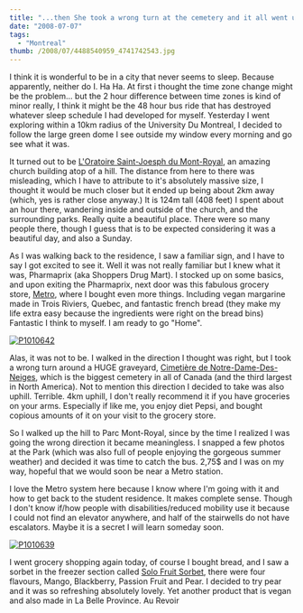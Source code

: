 ```yaml
---
title: "...then She took a wrong turn at the cemetery and it all went uphill from there."
date: "2008-07-07"
tags:
  - "Montreal"
thumb: /2008/07/4488540959_4741742543.jpg
---
```


I think it is wonderful to be in a city that never seems to sleep. Because apparently, neither do I. Ha Ha. At first i thought the time zone change might be the problem... but the 2 hour difference between time zones is kind of minor really, I think it might be the 48 hour bus ride that has destroyed whatever sleep schedule I had developed for myself. Yesterday I went exploring within a 10km radius of the University Du Montreal, I decided to follow the large green dome I see outside my window every morning and go see what it was.

It turned out to be [L'Oratoire Saint-Joesph du Mont-Royal](http://www.saint-joseph.org/), an amazing church building atop of a hill. The distance from here to there was misleading, which I have to attribute to it's absolutely massive size, I thought it would be much closer but it ended up being about 2km away (which, yes is rather close anyway.) It is 124m tall (408 feet) I spent about an hour there, wandering inside and outside of the church, and the surrounding parks. Really quite a beautiful place. There were so many people there, though I guess that is to be expected considering it was a beautiful day, and also a Sunday.

As I was walking back to the residence, I saw a familiar sign, and I have to say I got excited to see it. Well it was not really familiar but I knew what it was, Pharmaprix (aka Shoppers Drug Mart). I stocked up on some basics, and upon exiting the Pharmaprix, next door was this fabulous grocery store, [Metro](http://www.metro.ca/index.fr.html), where I bought even more things. Including vegan margarine made in Trois Riviers, Quebec, and fantastic french bread (they make my life extra easy because the ingredients were right on the bread bins) Fantastic I think to myself. I am ready to go "Home".

[![P1010642](/img/2008/07/4488540959_4741742543.jpg)](http://www.flickr.com/photos/prairiev/4488540959/ "P1010642 by MeShellG, on Flickr")

Alas, it was not to be. I walked in the direction I thought was right, but I took a wrong turn around a HUGE graveyard, [Cimetière de Notre-Dame-Des-Neiges](http://www.notredamedesneigescemetery.ca/en/), which is the biggest cemetery in all of Canada (and the third largest in North America). Not to mention this direction I decided to take was also uphill. Terrible. 4km uphill, I don't really recommend it if you have groceries on your arms. Especially if like me, you enjoy diet Pepsi, and bought copious amounts of it on your visit to the grocery store.

So I walked up the hill to Parc Mont-Royal, since by the time I realized I was going the wrong direction it became meaningless. I snapped a few photos at the Park (which was also full of people enjoying the gorgeous summer weather) and decided it was time to catch the bus. 2,75$ and I was on my way, hopeful that we would soon be near a Metro station.

I love the Metro system here because I know where I'm going with it and how to get back to the student residence. It makes complete sense. Though I don't know if/how people with disabilities/reduced mobility use it because I could not find an elevator anywhere, and half of the stairwells do not have escalators. Maybe it is a secret I will learn someday soon.

[![P1010639](/img/2008/07/5170642347_8c5659afef.jpg)](http://www.flickr.com/photos/prairiev/5170642347/ "P1010639 by MeShellG, on Flickr")

I went grocery shopping again today, of course I bought bread, and I saw a sorbet in the freezer section called [Solo Fruit Sorbet](http://www.caribbeanjuice.ca/products.aspx?nav_id=5&lang_id=F), there were four flavours, Mango, Blackberry, Passion Fruit and Pear. I decided to try pear and it was so refreshing absolutely lovely. Yet another product that is vegan and also made in La Belle Province. Au Revoir
